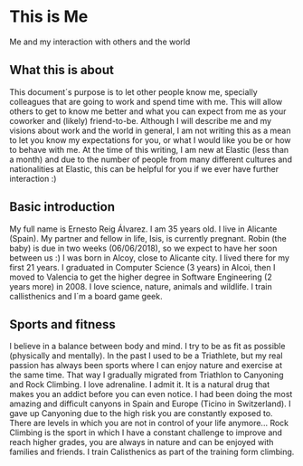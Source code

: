 # This is Me
Me and my interaction with others and the world

## What this is about
This document´s purpose is to let other people know me, specially colleagues that are going to work and spend time with me.
This will allow others to get to know me better and what you can expect from me as your coworker and (likely) friend-to-be.
Although I will describe me and my visions about work and the world in general, I am not writing this as a mean to let you know my expectations for you, or what I would like you be or how to behave with me.
At the time of this writing, I am new at Elastic (less than a month) and due to the number of people from many different cultures and nationalities at Elastic, this can be helpful for you if we ever have further interaction :)

## Basic introduction
My full name is Ernesto Reig Álvarez. I am 35 years old. I live in Alicante (Spain). My partner and fellow in life, Isis, is currently pregnant. Robin (the baby) is due in two weeks (06/06/2018), so we expect to have her soon between us :)
I was born in Alcoy, close to Alicante city. I lived there for my first 21 years. I graduated in Computer Science (3 years) in Alcoi, then I moved to Valencia to get the higher degree in Software Engineering (2 years more) in 2008.
I love science, nature, animals and wildlife. I train callisthenics and I´m a board game geek.

## Sports and fitness
I believe in a balance between body and mind. I try to be as fit as possible (physically and mentally). In the past I used to be a Triathlete, but my real passion has always been sports where I can enjoy nature and exercise at the same time. That way I gradually migrated from Triathlon to Canyoning and Rock Climbing. I love adrenaline. I admit it. It is a natural drug that makes you an addict before you can even notice. I had been doing the most amazing and difficult canyons in Spain and Europe (Ticino in Switzerland). I gave up Canyoning due to the high risk you are constantly exposed to. There are levels in which you are not in control of your life anymore... Rock Climbing is the sport in which I have a constant challenge to improve and reach higher grades, you are always in nature and can be enjoyed with families and friends. I train Calisthenics as part of the training form climbing.
